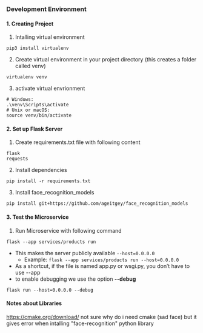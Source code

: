 ### Development Environment

#### 1. Creating Project
1. Intalling virtual environment
```
pip3 install virtualenv
```

2. Create virtual environment in your project directory (this creates a folder called venv)
``` 
virtualenv venv 
```

3. activate virtual envrionment
```
# Windows: 
.\venv\Scripts\activate
# Unix or macOS:
source venv/bin/activate
```

#### 2. Set up Flask Server
1. Create requirements.txt file with following content
```
flask
requests
```
2. Install dependencies
```
pip install -r requirements.txt
```
3. Install face_recognition_models
```
pip install git+https://github.com/ageitgey/face_recognition_models
```

#### 3. Test the Microservice
1. Run Microservice with following command
```
flask --app services/products run
```
- This makes the server publicly available ``` --host=0.0.0.0 ```
  - Example: ``` flask --app services/products run --host=0.0.0.0 ```
- As a shortcut, if the file is named app.py or wsgi.py, you don’t have to use --app
- to enable debugging we use the option **--debug**
``` 
flask run --host=0.0.0.0 --debug
```

#### Notes about Libraries
https://cmake.org/download/
not sure why do i need cmake (sad face)
but it gives error when intalling "face-recognition" python library
